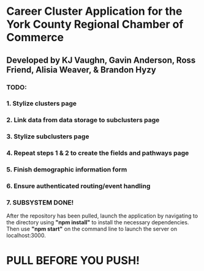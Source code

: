 # Career Cluster Application for the York County Regional Chamber of Commerce
## Developed by KJ Vaughn, Gavin Anderson, Ross Friend, Alisia Weaver, & Brandon Hyzy
### TODO: 
###      1. Stylize clusters page
###      2. Link data from data storage to subclusters page
###      3. Stylize subclusters page
###      4. Repeat steps 1 & 2 to create the fields and pathways page
###      5. Finish demographic information form 
###      6. Ensure authenticated routing/event handling
###      7. SUBSYSTEM DONE!   
After the repository has been pulled, launch the application by navigating to the directory using **"npm install"** to install the necessary dependencies. Then use **"npm start"** on the command line to launch the server on localhost:3000.
# PULL BEFORE YOU PUSH!
